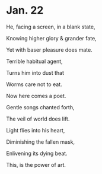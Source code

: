 # Jan. 22

He, facing a screen, in a blank state,

Knowing higher glory & grander fate,

Yet with baser pleasure does mate.



Terrible habitual agent,

Turns him into dust that

Worms care not to eat.



Now here comes a poet.

Gentle songs chanted forth,

The veil of world does lift.



Light flies into his heart,

Diminishing the fallen mask,

Enlivening its dying beat.



This, is the power of art.













